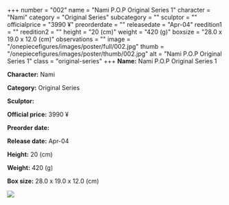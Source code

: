 +++
number = "002"
name = "Nami P.O.P Original Series 1"
character = "Nami"
category = "Original Series"
subcategory = ""
sculptor = ""
officialprice = "3990 ¥"
preorderdate = ""
releasedate = "Apr-04"
reedition1 = ""
reedition2 = ""
height = "20 (cm)"
weight = "420 (g)"
boxsize = "28.0 x 19.0 x 12.0 (cm)"
observations = ""
image = "/onepiecefigures/images/poster/full/002.jpg"
thumb = "/onepiecefigures/images/poster/thumb/002.jpg"
alt = "Nami P.O.P Original Series 1"
class = "original-series"
+++
**Name:** Nami P.O.P Original Series 1

**Character:** Nami

**Category:** Original Series 

**Sculptor:** 

**Official price:** 3990 ¥

**Preorder date:** 

**Release date:** Apr-04

**Height:** 20 (cm)

**Weight:** 420 (g)

**Box size:** 28.0 x 19.0 x 12.0 (cm)

<img src="/onepiecefigures/images/poster/thumb/002.jpg">